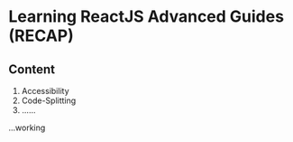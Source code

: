 # Learning ReactJS Advanced Guides (RECAP)

## Content
1. Accessibility
2. Code-Splitting
3. ......

...working

